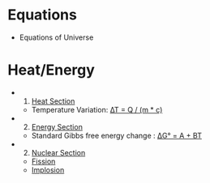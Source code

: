# Equations   
- Equations of Universe   
# Heat/Energy   
- 1. [Heat Section](https://github.com/emeraldTable/Equations/blob/main/Heat-Energy/Heat/readme.md)   
   - Temperature Variation: [∆T = Q / (m * c)](https://github.com/emeraldTable/Equations/blob/main/Heat-Energy/Heat/1.md)  
  
- 2. [Energy Section](/assets/docs/universe/equations/Heat-Energy/Energy/readme.md)   
   - Standard Gibbs free energy change : [ΔG° = A + BT](/assets/docs/universe/equations/Heat-Energy/Energy/1.md)   
   
- 2. [Nuclear Section](./Heat-Energy/Nuclear/readme.md)   
   - [Fission](./Heat-Energy/Nuclear/fission/fission.md)  
   - [Implosion](./Heat-Energy/Nuclear/implosion/readme.md)  
